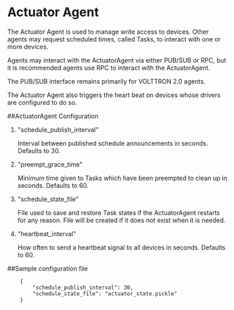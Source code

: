 # Actuator Agent
The Actuator Agent is used to manage write access to devices. Other agents
may request scheduled times, called Tasks, to interact with one or more
devices.

Agents may interact with the ActuatorAgent via either PUB/SUB or RPC, 
but it is recommended agents use RPC to interact with the ActuatorAgent.

The PUB/SUB interface remains primarily for VOLTTRON 2.0 agents. 

The Actuator Agent also triggers the heart beat on devices whose 
drivers are configured to do so. 

##ActuatorAgent Configuration


1. "schedule_publish_interval"

    Interval between published schedule announcements in seconds. Defaults to 30.
2. "preempt_grace_time"
       
    Minimum time given to Tasks which have been preempted to clean up in seconds. Defaults to 60.
3. "schedule_state_file"

    File used to save and restore Task states if the ActuatorAgent restarts for any reason. File will be
    created if it does not exist when it is needed.
4. "heartbeat_interval"
        
    How often to send a heartbeat signal to all devices in seconds. Defaults to 60.
       

##Sample configuration file

```
    {
        "schedule_publish_interval": 30,
        "schedule_state_file": "actuator_state.pickle"
    }
```
